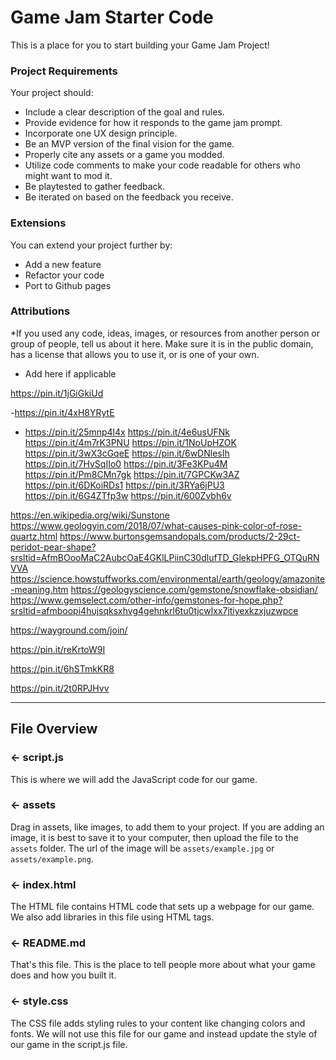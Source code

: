 # Game Jam Starter Code
This is a place for you to start building your Game Jam Project!

### Project Requirements
Your project should:
- Include a clear description of the goal and rules. 
- Provide evidence for how it responds to the game jam prompt.
- Incorporate one UX design principle.
- Be an MVP version of the final vision for the game. 
- Properly cite any assets or a game you modded.
- Utilize code comments to make your code readable for others who might want to mod it. 
- Be playtested to gather feedback.
- Be iterated on based on the feedback you receive.


### Extensions
You can extend your project further by:
- Add a new feature
- Refactor your code
- Port to Github pages

###  Attributions
*If you used any code, ideas, images, or resources from another person or group of people, tell us about it here. Make sure it is in the public domain, has a license that allows you to use it, or is one of your own.
- Add here if applicable

https://pin.it/1jGiGkiUd

-https://pin.it/4xH8YRytE
- https://pin.it/25mnp4l4x
 https://pin.it/4e6usUFNk
 https://pin.it/4m7rK3PNU
https://pin.it/1NoUpHZOK
https://pin.it/3wX3cGqeE
https://pin.it/6wDNlesIh
https://pin.it/7HvSqIIo0
https://pin.it/3Fe3KPu4M
https://pin.it/Pm8CMn7gk
https://pin.it/7GPCKw3AZ
https://pin.it/6DKoiRDs1
https://pin.it/3RYa6jPU3
https://pin.it/6G4ZTfp3w
https://pin.it/600Zvbh6v

https://en.wikipedia.org/wiki/Sunstone 
https://www.geologyin.com/2018/07/what-causes-pink-color-of-rose-quartz.html 
https://www.burtonsgemsandopals.com/products/2-29ct-peridot-pear-shape?srsltid=AfmBOooMaC2AubcOaE4GKlLPiinC30dlufTD_GlekpHPFG_OTQuRNVVA 
https://science.howstuffworks.com/environmental/earth/geology/amazonite-meaning.htm 
https://geologyscience.com/gemstone/snowflake-obsidian/ 
https://www.gemselect.com/other-info/gemstones-for-hope.php?srsltid=afmboopi4hujsqksxhvg4gehnkrl6tu0tjcwlxx7jtiyexkzxjuzwpce 

https://wayground.com/join/

https://pin.it/reKrtoW9I

https://pin.it/6hSTmkKR8

https://pin.it/2t0RPJHvv

---

## File Overview

### ← script.js

This is where we will add the JavaScript code for our game.

### ← assets

Drag in assets, like images, to add them to your project. If you are adding an image, it is best to save it to your computer, then upload the file to the `assets` folder. The url of the image will be `assets/example.jpg` or `assets/example.png`.

### ← index.html

The HTML file contains HTML code that sets up a webpage for our game. We also add libraries in this file using HTML tags.

### ← README.md

That's this file. This is the place to tell people more about what your game does and how you built it. 

### ← style.css

The CSS file adds styling rules to your content like changing colors and fonts. We will not use this file for our game and instead update the style of our game in the script.js file.  


